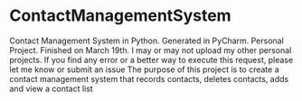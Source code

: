# ContactManagementSystem
Contact Management System in Python. Generated in PyCharm. 
Personal Project. Finished on March 19th. I may or may not upload my other personal projects.
If you find any error or a better way to execute this request, please let me know or submit an issue
The purpose of this project is to create a contact management system that records contacts, deletes contacts, adds and view a contact list
